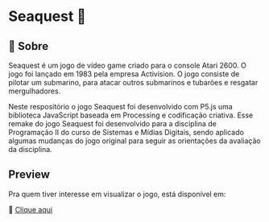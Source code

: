 # Seaquest 🚀

## 📖 Sobre
 <p>Seaquest é um jogo de vídeo game criado para o console Atari 2600. O jogo foi lançado em 1983 pela empresa Activision. O jogo consiste de pilotar um submarino, para atacar outros submarinos e tubarões e resgatar mergulhadores. </p>
 <p>Neste respositório o jogo Seaquest foi desenvolvido com P5.js uma biblioteca JavaScript baseada em Processing e codificação criativa. Esse remake do jogo Seaquest foi desenvolvido para a disciplina de Programação II do curso de Sistemas e Mídias Digitais, sendo aplicado algumas mudanças do jogo original para seguir as orientações da avaliação da disciplina.</p>

## Preview
<p> Pra quem tiver interesse em visualizar o jogo, está disponível em: </p> 
🔗 <a href="https://alairton-junior.github.io/seaquest/"> Clique aqui </a> 
  

